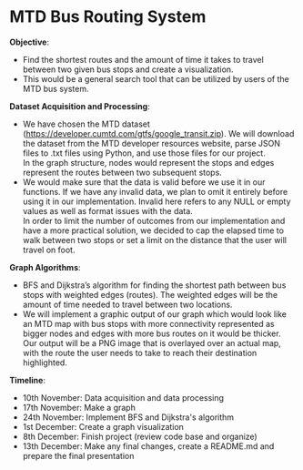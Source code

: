 # MTD Bus Routing System
**Objective**:   
- Find the shortest routes and the amount of time it takes to travel between two given bus stops and create a visualization.
- This would be a general search tool that can be utilized by users of the MTD bus system. 

**Dataset Acquisition and Processing**:   
- We have chosen the MTD dataset (https://developer.cumtd.com/gtfs/google_transit.zip). We will download the dataset from the MTD developer resources website, parse JSON files to .txt files using Python, and use those files for our project.   
In the graph structure, nodes would represent the stops and edges represent the routes between two subsequent stops.
- We would make sure that the data is valid before we use it in our functions. If we have any invalid data, we plan to omit it entirely before using it in our implementation. Invalid here refers to any NULL or empty values as well as format issues with the data.   
In order to limit the number of outcomes from our implementation and have a more practical solution, we decided to cap the elapsed time to walk between two stops or set a limit on the distance that the user will travel on foot. 

**Graph Algorithms**:   
- BFS and Dijkstra’s algorithm for finding the shortest path between bus stops with weighted edges (routes). The weighted edges will be the amount of time needed to travel between two locations.
- We will implement a graphic output of our graph which would look like an MTD map with bus stops with more connectivity represented as bigger nodes and edges with more bus routes on it would be thicker. Our output will be a PNG image that is overlayed over an actual map, with the route the user needs to take to reach their destination highlighted.

**Timeline**:   
- 10th November: Data acquisition and data processing
- 17th November: Make a graph
- 24th November: Implement BFS and Dijkstra's algorithm
- 1st December: Create a graph visualization
- 8th December: Finish project (review code base and organize)
- 13th December: Make any final changes, create a README.md and prepare the final presentation

